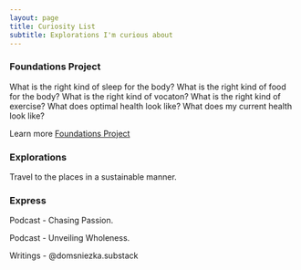 ```yaml
---
layout: page
title: Curiosity List
subtitle: Explorations I'm curious about
---
```


### Foundations Project
What is the right kind of sleep for the body?
What is the right kind of food for the body?
What is the right kind of vocaton?
What is the right kind of exercise?
What does optimal health look like?
What does my current health look like?

Learn more [Foundations Project]()


### Explorations

Travel to the places in a sustainable manner.

### Express
Podcast - Chasing Passion.

Podcast - Unveiling Wholeness.

Writings - @domsniezka.substack